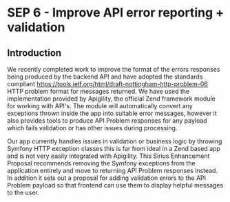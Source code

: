 # SEP 6 - Improve API error reporting + validation

## Introduction

We recently completed work to improve the format of the errors responses being produced by the backend API and have adopted the standards compliant https://tools.ietf.org/html/draft-nottingham-http-problem-06 HTTP problem format for messages returned. We have used the implementation provided by Apigility, the official Zend framework module for working with API's. The module will automatically convert any exceptions thrown inside the app into suitable error messages, however it also provides tools to produce API Problem responses for any payload which fails validation or has other issues during processing. 

Our app currently handles issues in validation or business logic by throwing Symfony HTTP exception classes this is far from ideal in a Zend based app and is not very easily integrated with Apigility.  This Sirius Enhancement Proposal recommends removing the Symfony exceptions from the application entirely and move to returning API Problem responses instead. In addition it sets out a proposal for adding validation errors to the API Problem payload so that frontend can use them to display helpful messages to the user.